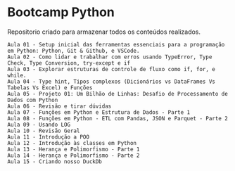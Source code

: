 # Bootcamp Python

Repositorio criado para armazenar todos os conteúdos realizados.

    Aula 01 - Setup inicial das ferramentas essenciais para a programação em Python: Python, Git & Github, e VSCode.
    Aula 02 - Como lidar e trabalhar com erros usando TypeError, Type Check, Type Conversion, try-except e if
    Aula 03 - Explorar estruturas de controle de fluxo como if, for, e while.
    Aula 04 - Type hint, Tipos complexos (Dicionários vs DataFrames Vs Tabelas Vs Excel) e Funções
    Aula 05 - Projeto 01: Um Bilhão de Linhas: Desafio de Processamento de Dados com Python
    Aula 06 - Revisão e tirar dúvidas
    Aula 07 - Funções em Python e Estrutura de Dados - Parte 1
    Aula 08 - Funções em Python - ETL com Pandas, JSON e Parquet - Parte 2
    Aula 09 - Usando LOG
    Aula 10 - Revisão Geral
    Aula 11 - Introdução a POO
    Aula 12 - Introdução às classes em Python
    Aula 13 - Herança e Polimorfismo - Parte 1
    Aula 14 - Herança e Polimorfismo - Parte 2
    Aula 15 - Criando nosso DuckDb
